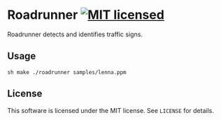# Roadrunner [![MIT licensed](https://img.shields.io/badge/license-MIT-blue.svg)](https://raw.githubusercontent.com/hyperium/hyper/master/LICENSE)


Roadrunner detects and identifies traffic signs.

## Usage

``sh
make
./roadrunner samples/lenna.ppm
``

## License

This software is licensed under the MIT license. See `LICENSE` for details.
